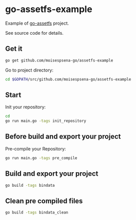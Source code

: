 # go-assetfs-example

Example of [go-assetfs](https://github.com/moisespsena-go/assetfs) project.

See source code for details.

## Get it

```bash
go get github.com/moisespsena-go/assetfs-example
```

Go to project directory:
 
```bash
cd $GOPATH/src/github.com/moisespsena-go/assetfs-example
```

## Start

Init your repository:

```bash
cd 
go run main.go -tags init_repository
```

## Before build and export your project 

Pre-compile your Repository:

```bash
go run main.go -tags pre_compile
```

## Build and export your project

```bash
go build -tags bindata
```

## Clean pre compiled files

```bash
go build -tags bindata_clean
```